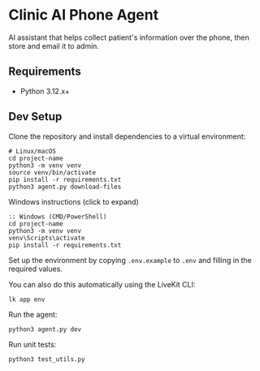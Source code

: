 # Clinic AI Phone Agent

AI assistant that helps collect patient's information over the phone, then store and email it to admin.

## Requirements

*   Python 3.12.x+

## Dev Setup

Clone the repository and install dependencies to a virtual environment:

```
# Linux/macOS
cd project-name
python3 -m venv venv
source venv/bin/activate
pip install -r requirements.txt
python3 agent.py download-files
```

Windows instructions (click to expand)

```
:: Windows (CMD/PowerShell)
cd project-name
python3 -m venv venv
venv\Scripts\activate
pip install -r requirements.txt
```

Set up the environment by copying `.env.example` to `.env` and filling in the required values.

You can also do this automatically using the LiveKit CLI:

```
lk app env
```

Run the agent:

```
python3 agent.py dev
```

Run unit tests:

```
python3 test_utils.py
```